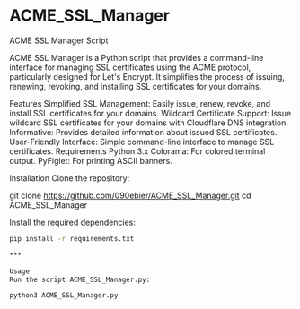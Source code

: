 # ACME_SSL_Manager
ACME SSL Manager Script


ACME SSL Manager is a Python script that provides a command-line interface for managing SSL certificates using the ACME protocol, particularly designed for Let's Encrypt. It simplifies the process of issuing, renewing, revoking, and installing SSL certificates for your domains.

Features
Simplified SSL Management: Easily issue, renew, revoke, and install SSL certificates for your domains.
Wildcard Certificate Support: Issue wildcard SSL certificates for your domains with Cloudflare DNS integration.
Informative: Provides detailed information about issued SSL certificates.
User-Friendly Interface: Simple command-line interface to manage SSL certificates.
Requirements
Python 3.x
Colorama: For colored terminal output.
PyFiglet: For printing ASCII banners.

Installation
Clone the repository:

git clone https://github.com/090ebier/ACME_SSL_Manager.git
cd ACME_SSL_Manager

Install the required dependencies:
 ```bash
pip install -r requirements.txt

***

Usage
Run the script ACME_SSL_Manager.py:

python3 ACME_SSL_Manager.py
